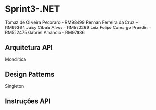 # Sprint3-.NET

Tomaz de Oliveira Pecoraro – RM98499
Rennan Ferreira da Cruz – RM99364
Jaisy Cibele Alves – RM552269
Luiz Felipe Camargo Prendin – RM552475
Gabriel Amâncio - RM97936

## Arquitetura API

Monolítica

## Design Patterns

Singleton

## Instruçôes API

